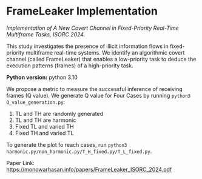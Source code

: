 # FrameLeaker Implementation

_Implementation of A New Covert Channel in Fixed-Priority Real-Time Multiframe Tasks, ISORC 2024._

This study investigates the presence of illicit information flows in fixed-priority multiframe real-time systems. We identify an algorithmic covert channel (called FrameLeaker) that enables a low-priority task to deduce the execution patterns (frames) of a high-priority task.

**Python version:** python 3.10

We propose a metric to
measure the successful inference of receiving frames (Q value). We generate Q value for Four Cases by running `python3 Q_value_generation.py`:
1. TL and TH are randomly generated
2. TL and TH are harmonic
3. Fixed TL and varied TH 
4. Fixed TH and varied TL

   
To generate the plot fo reach cases, run `python3 harmonic.py/non_harmonic.py/T_H_fixed.py/T_L_fixed.py`. 

Paper Link: https://monowarhasan.info/papers/FrameLeaker_ISORC_2024.pdf
